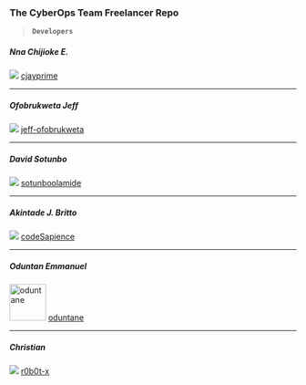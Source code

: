 ### The CyberOps Team Freelancer Repo
> **`Developers`**

##### Nna Chijioke E.
![](https://avatars3.githubusercontent.com/u/13255760?s=64&v=4) [cjayprime](https://github.com/cjayprime/ "cjayprime on Github")

------------

##### Ofobrukweta Jeff
![](https://avatars1.githubusercontent.com/u/25294772?s=64&v=4) [jeff-ofobrukweta](https://github.com/codeSapience/ "jeff-ofobrukweta on Github")

------------

##### David Sotunbo
![](https://avatars3.githubusercontent.com/u/25821835?s=64&v=4) [sotunboolamide](https://github.com/sotunboolamide/ "sotunboolamide on Github")

------------

##### Akintade J. Britto
![](https://avatars2.githubusercontent.com/u/19309998?s=64&v=4) [codeSapience](https://github.com/codeSapience/ "codeSapience on Github")

------------

##### Oduntan Emmanuel
<img src="https://avatars0.githubusercontent.com/u/17209440?s=10&v=4" alt="oduntane" width="64"/> [oduntane](https://github.com/oduntane/ "oduntane on Github")

------------

##### Christian
![](https://avatars3.githubusercontent.com/u/20076368?s=64&v=4) [r0b0t-x](https://github.com/r0b0t-x/ "r0b0t-x on Github")
